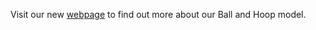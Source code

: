 Visit our new [webpage](https://aa4cc.github.io/flying-ball-in-hoop/) to find out more about our Ball and Hoop model.
